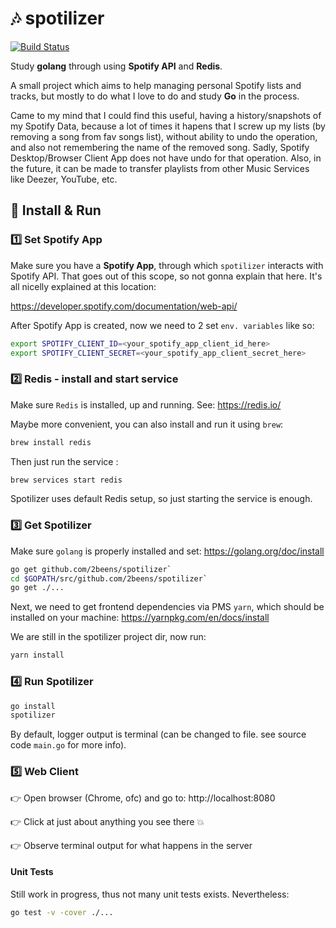 # :notes: spotilizer
[![Build Status](https://travis-ci.com/2beens/spotilizer.svg?branch=master)](https://travis-ci.com/2beens/spotilizer)

Study **golang** through using **Spotify API** and **Redis**.

A small project which aims to help managing personal Spotify lists and tracks, but mostly to do what I love to do and study **Go** in the process.

Came to my mind that I could find this useful, having a history/snapshots of my Spotify Data, because a lot of times it hapens that I screw up my lists (by removing a song from fav songs list), without ability to undo the operation, and also not remembering the name of the removed song. Sadly, Spotify Desktop/Browser Client App does not have undo for that operation. Also, in the future, it can be made to transfer playlists from other Music Services like Deezer, YouTube, etc.

## :wrench: Install & Run

### :one: Set Spotify App
Make sure you have a **Spotify App**, through which `spotilizer` interacts with Spotify API. That goes out of this scope, so not gonna explain that here. It's all nicelly explained at this location:

https://developer.spotify.com/documentation/web-api/

After Spotify App is created, now we need to 2 set `env. variables` like so:
```sh
export SPOTIFY_CLIENT_ID=<your_spotify_app_client_id_here>
export SPOTIFY_CLIENT_SECRET=<your_spotify_app_client_secret_here>
```

### :two: Redis - install and start service
Make sure `Redis` is installed, up and running. See: https://redis.io/

Maybe more convenient, you can also install and run it using `brew`:
``` sh
brew install redis
```
Then just run the service :
``` sh
brew services start redis
```

Spotilizer uses default Redis setup, so just starting the service is enough.

### :three: Get Spotilizer
Make sure `golang` is properly installed and set: https://golang.org/doc/install

``` sh
go get github.com/2beens/spotilizer`
cd $GOPATH/src/github.com/2beens/spotilizer`
go get ./...
```

Next, we need to get frontend dependencies via PMS `yarn`, which should be installed on your machine: https://yarnpkg.com/en/docs/install

We are still in the spotilizer project dir, now run:
``` sh
yarn install
```

### :four: Run Spotilizer

``` sh
go install
spotilizer
```

By default, logger output is terminal (can be changed to file. see source code `main.go` for more info).

### :five: Web Client
:point_right: Open browser (Chrome, ofc) and go to: http://localhost:8080

:point_right: Click at just about anything you see there :collision:

:point_right: Observe terminal output for what happens in the server

#### Unit Tests
Still work in progress, thus not many unit tests exists. Nevertheless:
``` sh
go test -v -cover ./...
```
